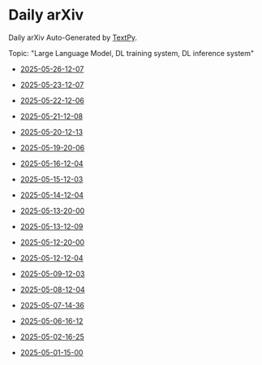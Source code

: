 # Daily arXiv

Daily arXiv Auto-Generated by [TextPy](https://github.com/yezhengmao1/TextPy).

Topic: "Large Language Model, DL training system, DL inference system"

* [2025-05-26-12-07](./2025-05-26-12-07.md)

* [2025-05-23-12-07](./2025-05-23-12-07.md)

* [2025-05-22-12-06](./2025-05-22-12-06.md)

* [2025-05-21-12-08](./2025-05-21-12-08.md)

* [2025-05-20-12-13](./2025-05-20-12-13.md)

* [2025-05-19-20-06](./2025-05-19-20-06.md)

* [2025-05-16-12-04](./2025-05-16-12-04.md)

* [2025-05-15-12-03](./2025-05-15-12-03.md)

* [2025-05-14-12-04](./2025-05-14-12-04.md)

* [2025-05-13-20-00](./2025-05-13-20-00.md)

* [2025-05-13-12-09](./2025-05-13-12-09.md)

* [2025-05-12-20-00](./2025-05-12-20-00.md)

* [2025-05-12-12-04](./2025-05-12-12-04.md)

* [2025-05-09-12-03](./2025-05-09-12-03.md)

* [2025-05-08-12-04](./2025-05-08-12-04.md)

* [2025-05-07-14-36](./2025-05-07-14-36.md)

* [2025-05-06-16-12](./2025-05-06-16-12.md)

* [2025-05-02-16-25](./2025-05-02-16-25.md)

* [2025-05-01-15-00](./2025-05-01-15-00.md)
